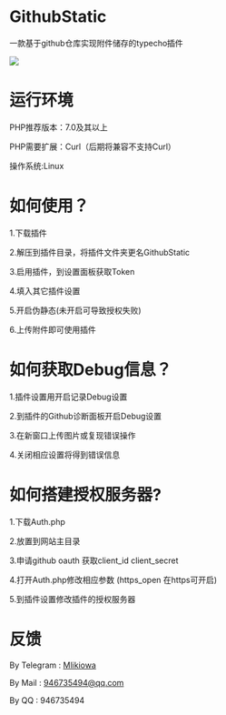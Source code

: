 # GithubStatic
一款基于github仓库实现附件储存的typecho插件

[![](https://img.shields.io/github/license/MliKiowa/MliKiowa)](https://github.com/MliKiowa/MliKiowa/blob/master/LICENSE)
# 运行环境
PHP推荐版本：7.0及其以上

PHP需要扩展：Curl（后期将兼容不支持Curl）

操作系统:Linux

# 如何使用？

1.下载插件

2.解压到插件目录，将插件文件夹更名GithubStatic

3.启用插件，到设置面板获取Token

4.填入其它插件设置

5.开启伪静态(未开启可导致授权失败)

6.上传附件即可使用插件

# 如何获取Debug信息？
1.插件设置用开启记录Debug设置

2.到插件的Github诊断面板开启Debug设置

3.在新窗口上传图片或复现错误操作

4.关闭相应设置将得到错误信息

# 如何搭建授权服务器?
1.下载Auth.php

2.放置到网站主目录

3.申请github oauth 获取client_id client_secret

4.打开Auth.php修改相应参数 (https_open 在https可开启)

5.到插件设置修改插件的授权服务器

# 反馈
By Telegram : [Mlikiowa](https://t.me/Mlikiowa)

By Mail : 946735494@qq.com

By QQ : 946735494
